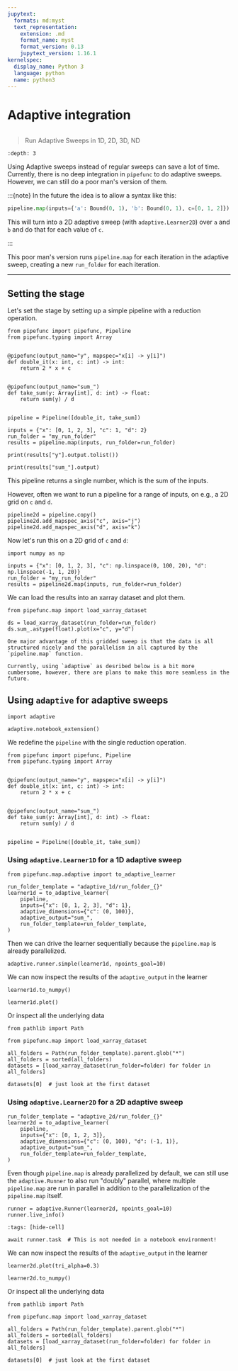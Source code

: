 ```yaml
---
jupytext:
  formats: md:myst
  text_representation:
    extension: .md
    format_name: myst
    format_version: 0.13
    jupytext_version: 1.16.1
kernelspec:
  display_name: Python 3
  language: python
  name: python3
---
```


# Adaptive integration

```{uvtip}
```

> Run Adaptive Sweeps in 1D, 2D, 3D, ND


```{contents} ToC
:depth: 3
```

Using Adaptive sweeps instead of regular sweeps can save a lot of time.
Currently, there is no deep integration in `pipefunc` to do adaptive sweeps.
However, we can still do a poor man's version of them.

:::{note}
In the future the idea is to allow a syntax like this:

   ```python
   pipeline.map(inputs={'a': Bound(0, 1), 'b': Bound(0, 1), c=[0, 1, 2]})
   ```

This will turn into a 2D adaptive sweep (with `adaptive.Learner2D`) over `a` and `b` and do that for each value of `c`.

:::

This poor man's version runs `pipeline.map` for each iteration in the adaptive sweep, creating a new `run_folder` for each iteration.

---

## Setting the stage

Let's set the stage by setting up a simple pipeline with a reduction operation.

```{code-cell} ipython3
from pipefunc import pipefunc, Pipeline
from pipefunc.typing import Array


@pipefunc(output_name="y", mapspec="x[i] -> y[i]")
def double_it(x: int, c: int) -> int:
    return 2 * x + c


@pipefunc(output_name="sum_")
def take_sum(y: Array[int], d: int) -> float:
    return sum(y) / d


pipeline = Pipeline([double_it, take_sum])

inputs = {"x": [0, 1, 2, 3], "c": 1, "d": 2}
run_folder = "my_run_folder"
results = pipeline.map(inputs, run_folder=run_folder)
```

```{code-cell} ipython3
print(results["y"].output.tolist())
```

```{code-cell} ipython3
print(results["sum_"].output)
```

This pipeline returns a single number, which is the sum of the inputs.

However, often we want to run a pipeline for a range of inputs, on e.g., a 2D grid on `c` and `d`.

```{code-cell} ipython3
pipeline2d = pipeline.copy()
pipeline2d.add_mapspec_axis("c", axis="j")
pipeline2d.add_mapspec_axis("d", axis="k")
```

Now let's run this on a 2D grid of `c` and `d`:

```{code-cell} ipython3
import numpy as np

inputs = {"x": [0, 1, 2, 3], "c": np.linspace(0, 100, 20), "d": np.linspace(-1, 1, 20)}
run_folder = "my_run_folder"
results = pipeline2d.map(inputs, run_folder=run_folder)
```

We can load the results into an xarray dataset and plot them.

```{code-cell} ipython3
from pipefunc.map import load_xarray_dataset

ds = load_xarray_dataset(run_folder=run_folder)
ds.sum_.astype(float).plot(x="c", y="d")
```


```{important}
One major advantage of this gridded sweep is that the data is all structured nicely and the parallelism in all captured by the `pipeline.map` function.

Currently, using `adaptive` as desribed below is a bit more cumbersome, however, there are plans to make this more seamless in the future.
```


## Using `adaptive` for adaptive sweeps

```{code-cell} ipython3
import adaptive

adaptive.notebook_extension()
```

We redefine the `pipeline` with the single reduction operation.

```{code-cell} ipython3
from pipefunc import pipefunc, Pipeline
from pipefunc.typing import Array


@pipefunc(output_name="y", mapspec="x[i] -> y[i]")
def double_it(x: int, c: int) -> int:
    return 2 * x + c


@pipefunc(output_name="sum_")
def take_sum(y: Array[int], d: int) -> float:
    return sum(y) / d


pipeline = Pipeline([double_it, take_sum])
```

### Using `adaptive.Learner1D` for a 1D adaptive sweep

```{code-cell} ipython3
from pipefunc.map.adaptive import to_adaptive_learner

run_folder_template = "adaptive_1d/run_folder_{}"
learner1d = to_adaptive_learner(
    pipeline,
    inputs={"x": [0, 1, 2, 3], "d": 1},
    adaptive_dimensions={"c": (0, 100)},
    adaptive_output="sum_",
    run_folder_template=run_folder_template,
)
```

Then we can drive the learner sequentially because the `pipeline.map` is already parallelized.

```{code-cell} ipython3
adaptive.runner.simple(learner1d, npoints_goal=10)
```

We can now inspect the results of the `adaptive_output` in the learner

```{code-cell} ipython3
learner1d.to_numpy()
```

```{code-cell} ipython3
learner1d.plot()
```

Or inspect all the underlying data

```{code-cell} ipython3
from pathlib import Path

from pipefunc.map import load_xarray_dataset

all_folders = Path(run_folder_template).parent.glob("*")
all_folders = sorted(all_folders)
datasets = [load_xarray_dataset(run_folder=folder) for folder in all_folders]
```

```{code-cell} ipython3
datasets[0]  # just look at the first dataset
```

### Using `adaptive.Learner2D` for a 2D adaptive sweep

```{code-cell} ipython3
run_folder_template = "adaptive_2d/run_folder_{}"
learner2d = to_adaptive_learner(
    pipeline,
    inputs={"x": [0, 1, 2, 3]},
    adaptive_dimensions={"c": (0, 100), "d": (-1, 1)},
    adaptive_output="sum_",
    run_folder_template=run_folder_template,
)
```

Even though `pipeline.map` is already parallelized by default, we can still use the `adaptive.Runner` to also run "doubly" parallel, where multiple `pipeline.map` are run in parallel in addition to the parallelization of the `pipeline.map` itself.

```{code-cell} ipython3
runner = adaptive.Runner(learner2d, npoints_goal=10)
runner.live_info()
```

```{code-cell} ipython3
:tags: [hide-cell]

await runner.task  # This is not needed in a notebook environment!
```

We can now inspect the results of the `adaptive_output` in the learner

```{code-cell} ipython3
learner2d.plot(tri_alpha=0.3)
```

```{code-cell} ipython3
learner2d.to_numpy()
```

Or inspect all the underlying data

```{code-cell} ipython3
from pathlib import Path

from pipefunc.map import load_xarray_dataset

all_folders = Path(run_folder_template).parent.glob("*")
all_folders = sorted(all_folders)
datasets = [load_xarray_dataset(run_folder=folder) for folder in all_folders]
```

```{code-cell} ipython3
datasets[0]  # just look at the first dataset
```
